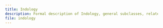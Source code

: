 ```yaml
---
title: Indology
description: Formal description of Indology, general subclasses, related classes, and properties.
file: indology
---
```


